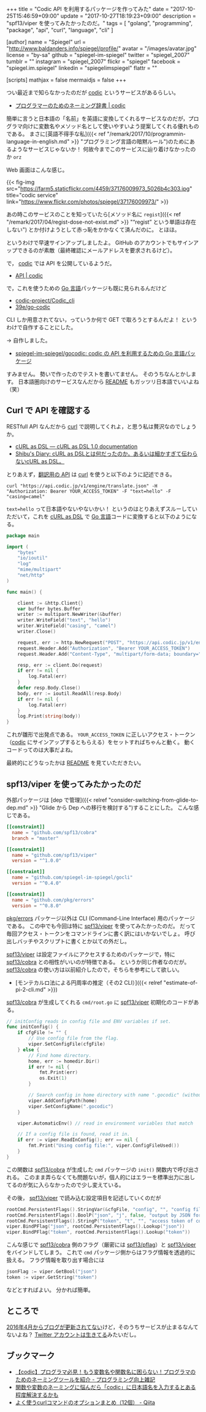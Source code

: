 +++
title = "Codic API を利用するパッケージを作ってみた"
date =  "2017-10-25T15:46:59+09:00"
update = "2017-10-27T18:19:23+09:00"
description = "spf13/viper を使ってみたかったのだ。"
tags        = [ "golang", "programming", "package", "api", "curl", "language", "cli" ]

[author]
  name      = "Spiegel"
  url       = "http://www.baldanders.info/spiegel/profile/"
  avatar    = "/images/avatar.jpg"
  license   = "by-sa"
  github    = "spiegel-im-spiegel"
  twitter   = "spiegel_2007"
  tumblr    = ""
  instagram = "spiegel_2007"
  flickr    = "spiegel"
  facebook  = "spiegel.im.spiegel"
  linkedin  = "spiegelimspiegel"
  flattr    = ""

[scripts]
  mathjax = false
  mermaidjs = false
+++

つい最近まで知らなかったのだが [codic] というサービスがあるらしい。

- [プログラマーのためのネーミング辞書 | codic](https://codic.jp/)

簡単に言うと日本語の「名前」を英語に変換してくれるサービスなのだが，プログラマ向けに変数名やメソッド名として使いやすいよう提案してくれる優れものである。
まさに[英語不得手な私]({{< ref "/remark/2017/10/programmin-language-in-english.md" >}} "プログラミング言語の暗黙ルール")のためにあるようなサービスじゃないか！ 何故今までこのサービスに辿り着けなかったのか `orz`

Web 画面はこんな感じ。

{{< fig-img src="https://farm5.staticflickr.com/4459/37176009973_5026b4c303.jpg" title="codic service" link="https://www.flickr.com/photos/spiegel/37176009973/" >}}

あの時このサービスのことを知っていたら[メソッド名に `regist`]({{< ref "/remark/2017/04/regist-dose-not-exist.md" >}} "“regist” という単語は存在しない") とか付けようとして赤っ恥をかかなくて済んだのに。
とほほ。

というわけで早速サインアップしましたよ。
GitHub のアカウントでもサインアップできるのが素敵（最終確認にメールアドレスを要求されるけど）。

で， [codic] では API を公開しているようだ。

- [API | codic](https://codic.jp/docs/api)

で，これを使うための [Go 言語]パッケージも既に見られるんだけど

- [codic-project/Codic_cli](https://github.com/codic-project/Codic_cli)
- [39e/go-codic](https://github.com/39e/go-codic)

CLI しか用意されてない，っていうか何で GET で取ろうとするんだよ！ というわけで自作することにした。

→ 自作しました。

- [spiegel-im-spiegel/gocodic: codic の API を利用するための Go 言語パッケージ](https://github.com/spiegel-im-spiegel/gocodic)

すみません。
勢いで作ったのでテストを書いてません。
そのうちなんとかします。
日本語圏向けのサービスなんだから [README] もガッツリ日本語でいいよね（笑）

## Curl で API を確認する

RESTfull API なんだから [curl] で説明してくれよ，と思う私は贅沢なのでしょうか。

- [cURL as DSL — cURL as DSL 1.0 documentation](https://shibukawa.github.io/curl_as_dsl/)
- [Shibu's Diary: cURL as DSLとは何だったのか。あるいは細かすぎて伝わらないcURL as DSL。](http://blog.shibu.jp/article/115602749.html)

とりあえず，[翻訳用の API](https://codic.jp/docs/api/engine/translate) は [curl] を使うと以下のように記述できる。

```text
curl "https://api.codic.jp/v1/engine/translate.json" -H "Authorization: Bearer YOUR_ACCESS_TOKEN" -F "text=hello" -F "casing=camel"
```

`text=hello` って日本語やないやないかい！ というのはとりあえずスルーしていただいて，これを [cURL as DSL] で [Go 言語]コードに変換すると以下のようになる。

```go
package main

import (
    "bytes"
    "io/ioutil"
    "log"
    "mime/multipart"
    "net/http"
)

func main() {

    client := &http.Client{}
    var buffer bytes.Buffer
    writer := multipart.NewWriter(&buffer)
    writer.WriteField("text", "hello")
    writer.WriteField("casing", "camel")
    writer.Close()

    request, err := http.NewRequest("POST", "https://api.codic.jp/v1/engine/translate.json", &buffer)
    request.Header.Add("Authorization", "Bearer YOUR_ACCESS_TOKEN")
    request.Header.Add("Content-Type", "multipart/form-data; boundary="+writer.Boundary())

    resp, err := client.Do(request)
    if err != nil {
        log.Fatal(err)
    }
    defer resp.Body.Close()
    body, err := ioutil.ReadAll(resp.Body)
    if err != nil {
        log.Fatal(err)
    }
    log.Print(string(body))
}
```

これが雛形で出発点である。
`YOUR_ACCESS_TOKEN` に正しいアクセス・トークン（[codic] にサインアップするともらえる）をセットすればちゃんと動く。
動くコードってのは大事だよね。

最終的にどうなったかは [README] を見ていただきたい。

## spf13/viper を使ってみたかったのだ

外部パッケージは [dep で管理]({{< relref "consider-switching-from-glide-to-dep.md" >}} "Glide から Dep への移行を検討する")することにした。
こんな感じである。

```toml
[[constraint]]
  name = "github.com/spf13/cobra"
  branch = "master"

[[constraint]]
  name = "github.com/spf13/viper"
  version = "^1.0.0"

[[constraint]]
  name = "github.com/spiegel-im-spiegel/gocli"
  version = "^0.4.0"

[[constraint]]
  name = "github.com/pkg/errors"
  version = "^0.8.0"
```

[pkg/errors] パッケージ以外は CLI (Command-Line Interface) 用のパッケージである。
この中でも今回は特に [spf13/viper] を使ってみたかったのだ。
だって毎回アクセス・トークンをコマンドラインに書く訳にはいかないでしょ。
呼び出しバッチやスクリプトに書くとか以ての外だし。

[spf13/viper] は設定ファイルにアクセスするためのパッケージで，特に [spf13/cobra] との相性がいいのが特徴である。
というか同じ作者なのだが。
[spf13/cobra] の使い方は以前紹介したので，そちらを参考にして欲しい。

- [モンテカルロ法による円周率の推定（その2 CLI）]({{< relref "estimate-of-pi-2-cli.md" >}})

[spf13/cobra] が生成してくれる `cmd/root.go` に [spf13/viper] 初期化のコードがある。

```go
// initConfig reads in config file and ENV variables if set.
func initConfig() {
    if cfgFile != "" {
        // Use config file from the flag.
        viper.SetConfigFile(cfgFile)
    } else {
        // Find home directory.
        home, err := homedir.Dir()
        if err != nil {
            fmt.Print(err)
            os.Exit(1)
        }

        // Search config in home directory with name ".gocodic" (without extension).
        viper.AddConfigPath(home)
        viper.SetConfigName(".gocodic")
    }

    viper.AutomaticEnv() // read in environment variables that match

    // If a config file is found, read it in.
    if err := viper.ReadInConfig(); err == nil {
        fmt.Print("Using config file:", viper.ConfigFileUsed())
    }
}
```

この関数は [spf13/cobra] が生成した `cmd` パッケージの `init()` 関数内で呼び出される。
このまま弄らなくても問題ないが，個人的にはエラーを標準出力に出してるのが気に入らなかったので少し変えている。

その後， [spf13/viper] で読み込む設定項目を記述していくのだが

```go
rootCmd.PersistentFlags().StringVar(&cfgFile, "config", "", "config file (default is $HOME/.gocodic.yaml)")
rootCmd.PersistentFlags().BoolP("json", "j", false, "output by JSON format (raw data)")
rootCmd.PersistentFlags().StringP("token", "t", "", "access token of codic.jp")
viper.BindPFlag("json", rootCmd.PersistentFlags().Lookup("json"))
viper.BindPFlag("token", rootCmd.PersistentFlags().Lookup("token"))
```

こんな感じで [spf13/cobra] 側のフラグ（厳密には [spf13/pflag]）と [spf13/viper] をバインドしてしまう。
これで `cmd` パッケージ側からはフラグ情報を透過的に扱える。
フラグ情報を取り出す場合には

```go
jsonFlag := viper.GetBool("json")
token := viper.GetString("token")
```

などとすればよい。
分かれば簡単。

## ところで

[2016年4月からブログが更新されてない](http://blog.codic.jp/)けど，そのうちサービスが止まるなんてないよね？
[Twitter アカウントは生きてる](https://twitter.com/codic_project)みたいだし。

## ブックマーク

- [【codic】プログラマ必見！もう変数名や関数名に困らない！プログラマのためのネーミングツールを紹介 - プログラミング向上雑記](http://niisi.hatenablog.jp/entry/2016/08/17/171000)
- [関数や変数のネーミングに悩んだら「codic」に日本語名を入力するとある程度解決するかも](https://nelog.jp/codic)
- [よく使うcurlコマンドのオプションまとめ（12個） - Qiita](https://qiita.com/shtnkgm/items/45b4cd274fa813d29539)

[Go 言語]: https://golang.org/ "The Go Programming Language"
[codic]: https://codic.jp/ "プログラマーのためのネーミング辞書 | codic"
[curl]: http://curl.haxx.se/ "curl and libcurl"
[cURL as DSL]: https://shibukawa.github.io/curl_as_dsl/ "cURL as DSL — cURL as DSL 1.0 documentation"
[gocodic]: https://github.com/spiegel-im-spiegel/gocodic "spiegel-im-spiegel/gocodic: codic の API を利用するための Go 言語パッケージ"
[README]: https://github.com/spiegel-im-spiegel/gocodic/blob/master/README.md "gocodic/README.md at master · spiegel-im-spiegel/gocodic"
[pkg/errors]: https://github.com/pkg/errors "pkg/errors: Simple error handling primitives"
[spf13/cobra]: https://github.com/spf13/cobra "spf13/cobra: A Commander for modern Go CLI interactions"
[spf13/viper]: https://github.com/spf13/viper "spf13/viper: Go configuration with fangs"
[spf13/pflag]: https://github.com/spf13/pflag "spf13/pflag: Drop-in replacement for Go's flag package, implementing POSIX/GNU-style --flags."
